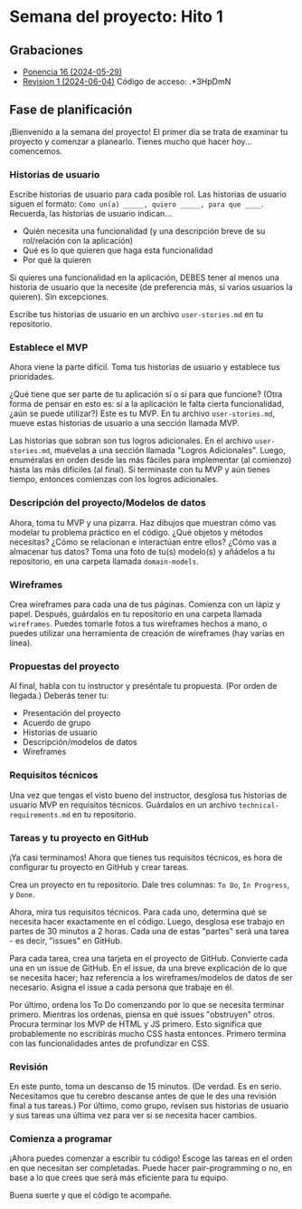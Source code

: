 ﻿# Semana del proyecto: Hito 1

## Grabaciones

- [Ponencia 16 (2024-05-29)](https://us06web.zoom.us/rec/share/RkLIFfwcUpEn0T5Q9hh78nfHP6ZsaxEeC4flDNfrjUgfXuOrJMniI-Uf8jTCukQc.1gAcb97WrzPKmxOc)
- [Revision 1 (2024-06-04)](https://us06web.zoom.us/rec/share/x4LDaleic52n9yGOIH6EVPYamt108xSxxY-SFPxqfP9FE1agmCy9ZBVVH4xwz0dE.LW3NOjwfMQLUNjWb) Código de acceso: .*3HpDmN

## Fase de planificación

¡Bienvenido a la semana del proyecto! El primer día se trata de examinar tu proyecto y comenzar a planearlo. Tienes mucho que hacer hoy... comencemos.

### Historias de usuario

Escribe historias de usuario para cada posible rol. Las historias de usuario siguen el formato: `Como un(a) _____, quiero _____, para que ____`. Recuerda, las historias de usuario indican...

- Quién necesita una funcionalidad (y una descripción breve de su rol/relación con la aplicación)
- Qué es lo que quieren que haga esta funcionalidad
- Por qué la quieren

Si quieres una funcionalidad en la aplicación, DEBES tener al menos una historia de usuario que la necesite (de preferencia más, si varios usuarios la quieren). Sin excepciones.

Escribe tus historias de usuario en un archivo `user-stories.md` en tu repositorio.

### Establece el MVP

Ahora viene la parte difícil. Toma tus historias de usuario y establece tus prioridades.

¿Qué tiene que ser parte de tu aplicación sí o sí para que funcione? (Otra forma de pensar en esto es: si a la aplicación le falta cierta funcionalidad, ¿aún se puede utilizar?) Este es tu MVP. En tu archivo `user-stories.md`, mueve estas historias de usuario a una sección llamada MVP.

Las historias que sobran son tus logros adicionales. En el archivo `user-stories.md`, muévelas a una sección llamada "Logros Adicionales". Luego, enuméralas en orden desde las más fáciles para implementar (al comienzo) hasta las más difíciles (al final). Si terminaste con tu MVP y aún tienes tiempo, entonces comienzas con los logros adicionales.

### Descripción del proyecto/Modelos de datos

Ahora, toma tu MVP y una pizarra. Haz dibujos que muestran cómo vas modelar tu problema práctico en el código. ¿Qué objetos y métodos necesitas? ¿Cómo se relacionan e interactúan entre ellos? ¿Cómo vas a almacenar tus datos? Toma una foto de tu(s) modelo(s) y añádelos a tu repositorio, en una carpeta llamada `domain-models`.

### Wireframes

Crea wireframes para cada una de tus páginas. Comienza con un lápiz y papel. Después, guárdalos en tu repositorio en una carpeta llamada `wireframes`. Puedes tomarle fotos a tus wireframes hechos a mano, o puedes utilizar una herramienta de creación de wireframes (hay varias en línea).

### Propuestas del proyecto

Al final, habla con tu instructor y preséntale tu propuesta. (Por orden de llegada.) Deberás tener tu:

- Presentación del proyecto
- Acuerdo de grupo
- Historias de usuario
- Descripción/modelos de datos
- Wireframes

### Requisitos técnicos

Una vez que tengas el visto bueno del instructor, desglosa tus historias de usuario MVP en requisitos técnicos. Guárdalos en un archivo `technical-requirements.md` en tu repositorio.

### Tareas y tu proyecto en GitHub

¡Ya casi terminamos! Ahora que tienes tus requisitos técnicos, es hora de configurar tu proyecto en GitHub y crear tareas.

Crea un proyecto en tu repositorio. Dale tres columnas: `To Do`, `In Progress`, y `Done`.

Ahora, mira tus requisitos técnicos. Para cada uno, determina qué se necesita hacer exactamente en el código. Luego, desglosa ese trabajo en partes de 30 minutos a 2 horas. Cada una de estas "partes" será una tarea - es decir, "issues" en GitHub.

Para cada tarea, crea una tarjeta en el proyecto de GitHub. Convierte cada una en un issue de GitHub. En el issue, da una breve explicación de lo que se necesita hacer; haz referencia a los wireframes/modelos de datos de ser necesario. Asigna el issue a cada persona que trabaje en él.

Por último, ordena los To Do comenzando por lo que se necesita terminar primero. Mientras los ordenas, piensa en qué issues "obstruyen" otros. Procura terminar los MVP de HTML y JS primero. Esto significa que probablemente no escribirás mucho CSS hasta entonces. Primero termina con las funcionalidades antes de profundizar en CSS.

### Revisión

En este punto, toma un descanso de 15 minutos. (De verdad. Es en serio. Necesitamos que tu cerebro descanse antes de que le des una revisión final a tus tareas.) Por último, como grupo, revisen sus historias de usuario y sus tareas una última vez para ver si se necesita hacer cambios.

### Comienza a programar

¡Ahora puedes comenzar a escribir tu código! Escoge las tareas en el orden en que necesitan ser completadas. Puede hacer pair-programming o no, en base a lo que crees que será más eficiente para tu equipo.

Buena suerte y que el código te acompañe.
